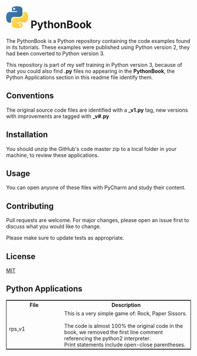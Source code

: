 # <img src="images/python-logo1.png"> PythonBook

The PythonBook is a Python repository containing the code examples found in its tutorials. These examples were published using Python version 2, they had been converted to Python version 3.

This repository is part of my self training in Python version 3, because of that you could also find **.py** files no appearing in the **PythonBook**, the Python Applications section in this readme file identify them.

## Conventions

The original source code files are identified with a **_v1.py** tag, new versions with improvements are tagged with **_v#.py**

## Installation

You should unzip the GitHub's code master zip to a local folder in your machine, to review these applications.

## Usage

You can open anyone of these files with PyCharm and study their content.

## Contributing
Pull requests are welcome. For major changes, please open an issue first to discuss what you would like to change.

Please make sure to update tests as appropriate.

## License
[MIT](https://choosealicense.com/licenses/mit/)

## Python Applications

<table style="border: 1px solid black; witdh:100%;">
    <col style="width:30%; vertical-align: text-top;S">
    <col style="width:70%;">
    <tr>
        <th>File</th>
        <th>Description</th>
    </tr>
    <tr>
        <td>rps_v1</td>
        <td>This is a very simple game of: Rock, Paper Sissors.</br><br>
The code is almost 100% the original code in the book, we removed the first line comment referencing the python2 interpreter.<br>
Print statements include open-close parentheses.
</td>
    </tr>
</table>



